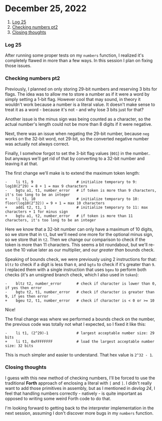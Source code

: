 # December 25, 2022

1. [Log 25](#log-25)
2. [Checking numbers pt2](#checking-numbers-pt2)
3. [Closing thoughts](#closing-thoughts)

### Log 25

After running some proper tests on my `numbers` function, I realized it's completely flawed in more than a few ways. In this session I plan on fixing those issues.

### Checking numbers pt2

Previously, I planned on only storing 29-bit numbers and reserving 3 bits for flags. The idea was to allow me to store a number as if it were a word by simply setting a 1-bit flag. However cool that may sound, in theory it wouldn't work because a number is a literal value. It doesn't make sense to treat it as a word - because it's not - and why lose 3 bits just for that?

Another issue is the minus sign was being counted as a character, so the actual number's length could not be more than 8 digits if it were negative.

Next, there was an issue when negating the 29-bit number, because `neg` works on the 32-bit word, not 29-bit, so the converted negative number was actually not always correct.

Finally, I somehow forgot to set the 3-bit flag values (`001`) in the number.. but anyways we'll get rid of that by converting to a 32-bit number and leaving it at that.

The first change we'll make is to extend the maximum token length:

```
-    li t1, 9                    # initialize temporary to 9: log10(2^29) = 8 + 1 = max 9 characters
-    bgtu a1, t1, number_error   # if token is more than 9 characters, it's too long to be an integer
+    li t1, 10                   # initialize temporary to 10: floor(log10(2^32)) = 9 + 1 = max 10 characters
+    addi t2, t1, 1              # initialize temporary to 11: max characters + 1 for minus sign
+    bgtu a1, t2, number_error   # if token is more than 11 characters, it's too long to be an integer
```

Here we know that a 32-bit number can only have a maximum of 10 digits, so we store that in `t1`, but we'll need one more for the optional minus sign, so we store that in `t2`. Then we change our comparison to check if the token is more than 11 characters. This seems a bit roundabout, but we'll re-use the 10 value later as our multiplier, and our _greater than_ bounds check.

Speaking of bounds check, we were previously using 2 instructions for that: `bltz` to check if a digit is less than `0`, and `bgtu` to check if it's greater than `9`. I replaced them with a single instruction that uses `bgeu` to perform both checks (it's an unsigned branch check, which I also used in `token`):

```
-    bltz t2, number_error       # check if character is lower than 0, if yes then error
-    bgtu t2, t1, number_error   # check if character is greater than 9, if yes then error
+    bgeu t2, t1, number_error   # check if character is < 0 or >= 10
```

Nice!

The final change was where we performed a bounds check on the number, the previous code was totally not what I expected, so I fixed it like this:

```
-    li t1, (2^29)-1             # largest acceptable number size: 29 bits
+    li t1, 0xFFFFFFFF           # load the largest acceptable number size: 32 bits
```

This is much simpler and easier to understand. That hex value is `2^32 - 1`.

### Closing thoughts

I guess with this new method of checking numbers, I'll be forced to use the traditional **Forth** approach of enclosing a literal with `[` and `]`. I didn't really want to add those primitives in assembly, but as I mentioned in _devlog 24_, I feel that handling numbers correctly - natively - is quite important as opposed to writing some weird Forth code to do that.

I'm looking forward to getting back to the interpreter implementation in the next session, assuming I don't discover more bugs in my `numbers` function.

